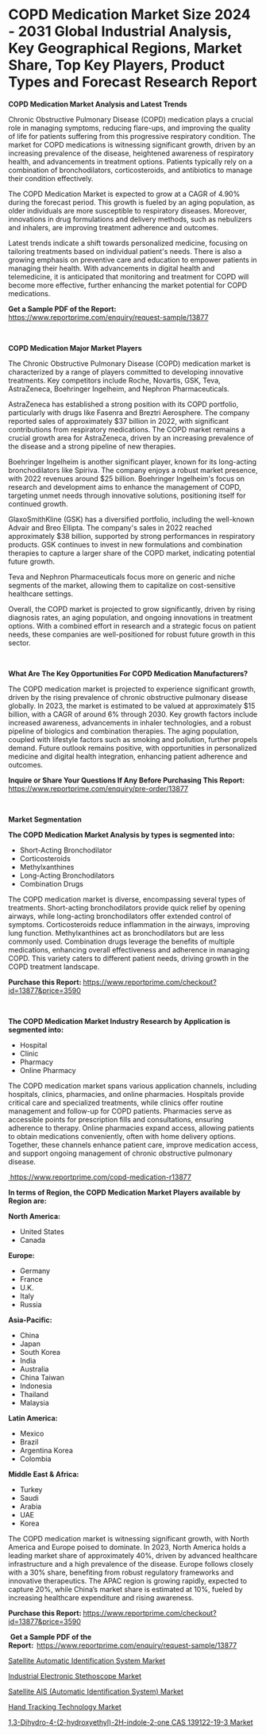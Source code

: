 <p><h1>COPD Medication Market Size 2024 - 2031 Global Industrial Analysis, Key Geographical Regions, Market Share, Top Key Players, Product Types and Forecast Research Report</h1></p><p><strong>COPD Medication Market Analysis and Latest Trends</strong></p>
<p><p>Chronic Obstructive Pulmonary Disease (COPD) medication plays a crucial role in managing symptoms, reducing flare-ups, and improving the quality of life for patients suffering from this progressive respiratory condition. The market for COPD medications is witnessing significant growth, driven by an increasing prevalence of the disease, heightened awareness of respiratory health, and advancements in treatment options. Patients typically rely on a combination of bronchodilators, corticosteroids, and antibiotics to manage their condition effectively.</p><p>The COPD Medication Market is expected to grow at a CAGR of 4.90% during the forecast period. This growth is fueled by an aging population, as older individuals are more susceptible to respiratory diseases. Moreover, innovations in drug formulations and delivery methods, such as nebulizers and inhalers, are improving treatment adherence and outcomes.</p><p>Latest trends indicate a shift towards personalized medicine, focusing on tailoring treatments based on individual patient's needs. There is also a growing emphasis on preventive care and education to empower patients in managing their health. With advancements in digital health and telemedicine, it is anticipated that monitoring and treatment for COPD will become more effective, further enhancing the market potential for COPD medications.</p></p>
<p><strong>Get a Sample PDF of the Report:&nbsp;</strong> <a href="https://www.reportprime.com/enquiry/request-sample/13877">https://www.reportprime.com/enquiry/request-sample/13877</a></p>
<p>&nbsp;</p>
<p><strong>COPD Medication Major Market Players</strong></p>
<p><p>The Chronic Obstructive Pulmonary Disease (COPD) medication market is characterized by a range of players committed to developing innovative treatments. Key competitors include Roche, Novartis, GSK, Teva, AstraZeneca, Boehringer Ingelheim, and Nephron Pharmaceuticals. </p><p>AstraZeneca has established a strong position with its COPD portfolio, particularly with drugs like Fasenra and Breztri Aerosphere. The company reported sales of approximately $37 billion in 2022, with significant contributions from respiratory medications. The COPD market remains a crucial growth area for AstraZeneca, driven by an increasing prevalence of the disease and a strong pipeline of new therapies. </p><p>Boehringer Ingelheim is another significant player, known for its long-acting bronchodilators like Spiriva. The company enjoys a robust market presence, with 2022 revenues around $25 billion. Boehringer Ingelheim's focus on research and development aims to enhance the management of COPD, targeting unmet needs through innovative solutions, positioning itself for continued growth.</p><p>GlaxoSmithKline (GSK) has a diversified portfolio, including the well-known Advair and Breo Ellipta. The company's sales in 2022 reached approximately $38 billion, supported by strong performances in respiratory products. GSK continues to invest in new formulations and combination therapies to capture a larger share of the COPD market, indicating potential future growth.</p><p>Teva and Nephron Pharmaceuticals focus more on generic and niche segments of the market, allowing them to capitalize on cost-sensitive healthcare settings. </p><p>Overall, the COPD market is projected to grow significantly, driven by rising diagnosis rates, an aging population, and ongoing innovations in treatment options. With a combined effort in research and a strategic focus on patient needs, these companies are well-positioned for robust future growth in this sector.</p></p>
<p>&nbsp;</p>
<p><strong>What Are The Key Opportunities For COPD Medication Manufacturers?</strong></p>
<p><p>The COPD medication market is projected to experience significant growth, driven by the rising prevalence of chronic obstructive pulmonary disease globally. In 2023, the market is estimated to be valued at approximately $15 billion, with a CAGR of around 6% through 2030. Key growth factors include increased awareness, advancements in inhaler technologies, and a robust pipeline of biologics and combination therapies. The aging population, coupled with lifestyle factors such as smoking and pollution, further propels demand. Future outlook remains positive, with opportunities in personalized medicine and digital health integration, enhancing patient adherence and outcomes.</p></p>
<p><strong>Inquire or Share Your Questions If Any Before Purchasing This Report:</strong> <a href="https://www.reportprime.com/enquiry/pre-order/13877">https://www.reportprime.com/enquiry/pre-order/13877</a></p>
<p>&nbsp;</p>
<p><strong>Market Segmentation</strong></p>
<p><strong>The COPD Medication Market Analysis by types is segmented into:</strong></p>
<p><ul><li>Short-Acting Bronchodilator</li><li>Corticosteroids</li><li>Methylxanthines</li><li>Long-Acting Bronchodilators</li><li>Combination Drugs</li></ul></p>
<p><p>The COPD medication market is diverse, encompassing several types of treatments. Short-acting bronchodilators provide quick relief by opening airways, while long-acting bronchodilators offer extended control of symptoms. Corticosteroids reduce inflammation in the airways, improving lung function. Methylxanthines act as bronchodilators but are less commonly used. Combination drugs leverage the benefits of multiple medications, enhancing overall effectiveness and adherence in managing COPD. This variety caters to different patient needs, driving growth in the COPD treatment landscape.</p></p>
<p><strong>Purchase this Report:&nbsp;</strong><a href="https://www.reportprime.com/checkout?id=13877&price=3590">https://www.reportprime.com/checkout?id=13877&price=3590</a></p>
<p>&nbsp;</p>
<p><strong>The COPD Medication Market Industry Research by Application is segmented into:</strong></p>
<p><ul><li>Hospital</li><li>Clinic</li><li>Pharmacy</li><li>Online Pharmacy</li></ul></p>
<p><p>The COPD medication market spans various application channels, including hospitals, clinics, pharmacies, and online pharmacies. Hospitals provide critical care and specialized treatments, while clinics offer routine management and follow-up for COPD patients. Pharmacies serve as accessible points for prescription fills and consultations, ensuring adherence to therapy. Online pharmacies expand access, allowing patients to obtain medications conveniently, often with home delivery options. Together, these channels enhance patient care, improve medication access, and support ongoing management of chronic obstructive pulmonary disease.</p></p>
<p><a href="https://www.reportprime.com/copd-medication-r13877">&nbsp;https://www.reportprime.com/copd-medication-r13877</a></p>
<p><strong>In terms of Region, the COPD Medication Market Players available by Region are:</strong></p>
<p>
    <p> <strong> North America: </strong>
        <ul>
            <li>United States</li>
            <li>Canada</li>
        </ul>
        </p> 
    <p> <strong> Europe: </strong>
        <ul>
            <li>Germany</li>
            <li>France</li>
            <li>U.K.</li>
            <li>Italy</li>
            <li>Russia</li>
        </ul>
        </p> 
    <p> <strong> Asia-Pacific: </strong>
        <ul>
            <li>China</li>
            <li>Japan</li>
            <li>South Korea</li>
            <li>India</li>
            <li>Australia</li>
            <li>China Taiwan</li>
            <li>Indonesia</li>
            <li>Thailand</li>
            <li>Malaysia</li>
        </ul>
        </p> 
    <p> <strong> Latin America: </strong>
        <ul>
            <li>Mexico</li>
            <li>Brazil</li>
            <li>Argentina Korea</li>
            <li>Colombia</li>
        </ul>
        </p> 
    <p> <strong> Middle East & Africa: </strong>
        <ul>
            <li>Turkey</li>
            <li>Saudi</li>
            <li>Arabia</li>
            <li>UAE</li>
            <li>Korea</li>
        </ul>
    </p>
    </p>
<p><p>The COPD medication market is witnessing significant growth, with North America and Europe poised to dominate. In 2023, North America holds a leading market share of approximately 40%, driven by advanced healthcare infrastructure and a high prevalence of the disease. Europe follows closely with a 30% share, benefiting from robust regulatory frameworks and innovative therapeutics. The APAC region is growing rapidly, expected to capture 20%, while China’s market share is estimated at 10%, fueled by increasing healthcare expenditure and rising awareness.</p></p>
<p><strong>Purchase this Report: </strong><a href="https://www.reportprime.com/checkout?id=13877&price=3590">https://www.reportprime.com/checkout?id=13877&price=3590</a></p>
<p>&nbsp;<strong>Get a Sample PDF of the Report:&nbsp;&nbsp;</strong><a href="https://www.reportprime.com/enquiry/request-sample/13877">https://www.reportprime.com/enquiry/request-sample/13877</a></p>
<p><strong></strong></p>
<p><p><a href="https://issuu.com/reportprime-2/docs/satellite-automatic-identification-_62cceb563aebfe">Satellite Automatic Identification System Market</a></p><p><a href="https://medium.com/@sarabits4122023/in-the-industrial-electronic-stethoscope-market-the-main-focus-is-on-keeping-costs-low-and-2e543348f97e">Industrial Electronic Stethoscope Market</a></p><p><a href="https://issuu.com/reportprime-2/docs/satellite-ais-automatic-identificat_be8634445dcfc3">Satellite AIS (Automatic Identification System) Market</a></p><p><a href="https://www.linkedin.com/pulse/hand-tracking-technology-market-global-insights-sales-trends-koi6e?trackingId=nMMZZ7BeRQmwdNRp1JqiMw%3D%3D">Hand Tracking Technology Market</a></p><p><a href="https://medium.com/@sarabits4122023/this-1-3-dihydro-4-2-hydroxyethyl-2h-indole-2-one-cas-139122-19-3-market-research-report-4fa9393cc81d">1,3-Dihydro-4-(2-hydroxyethyl)-2H-indole-2-one CAS 139122-19-3 Market</a></p></p>